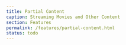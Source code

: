 ```yaml
---
title: Partial Content
caption: Streaming Movies and Other Content   
section: Features
permalink: /features/partial-content.html
status: todo
---
```


